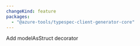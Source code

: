 ```yaml
---
changeKind: feature
packages:
  - "@azure-tools/typespec-client-generator-core"
---
```


Add modelAsStruct decorator